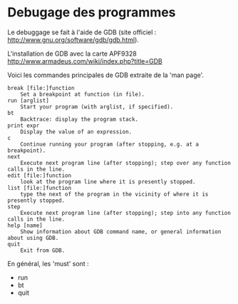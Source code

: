 # Debugage des programmes #

Le debuggage se fait à l'aide de GDB (site officiel : http://www.gnu.org/software/gdb/gdb.html).

L'installation de GDB avec la carte APF9328 http://www.armadeus.com/wiki/index.php?title=GDB

Voici les commandes principales de GDB extraite de la 'man page'.

```
break [file:]function
    Set a breakpoint at function (in file).
run [arglist]
    Start your program (with arglist, if specified).
bt
    Backtrace: display the program stack.
print expr
    Display the value of an expression.
c
    Continue running your program (after stopping, e.g. at a breakpoint).
next
    Execute next program line (after stopping); step over any function calls in the line.
edit [file:]function
    look at the program line where it is presently stopped.
list [file:]function
    type the next of the program in the vicinity of where it is presently stopped.
step
    Execute next program line (after stopping); step into any function calls in the line.
help [name]
    Show information about GDB command name, or general information about using GDB.
quit
    Exit from GDB.
```

En général, les 'must' sont :
  * run
  * bt
  * quit